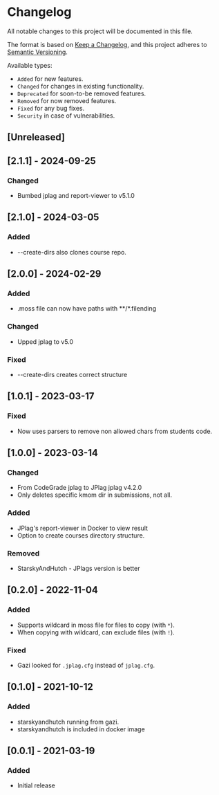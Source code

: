 # Changelog
All notable changes to this project will be documented in this file.

The format is based on [Keep a Changelog](https://keepachangelog.com/en/1.0.0/),
and this project adheres to [Semantic Versioning](https://semver.org/spec/v2.0.0.html).

Available types:

- `Added` for new features.
- `Changed` for changes in existing functionality.
- `Deprecated` for soon-to-be removed features.
- `Removed` for now removed features.
- `Fixed` for any bug fixes.
- `Security` in case of vulnerabilities.

## [Unreleased]

## [2.1.1] - 2024-09-25
### Changed
- Bumbed jplag and report-viewer to v5.1.0

## [2.1.0] - 2024-03-05
### Added
- --create-dirs also clones course repo.

## [2.0.0] - 2024-02-29
### Added
- .moss file can now have paths with **/*.filending
### Changed
- Upped jplag to v5.0

### Fixed
- --create-dirs creates correct structure


## [1.0.1] - 2023-03-17
### Fixed
- Now uses parsers to remove non allowed chars from students code.

## [1.0.0] - 2023-03-14
### Changed
- From CodeGrade jplag to JPlag jplag v4.2.0
- Only deletes specific kmom dir in submissions, not all.
### Added
- JPlag's report-viewer in Docker to view result
- Option to create courses directory structure.
### Removed
- StarskyAndHutch - JPlags version is better


## [0.2.0] - 2022-11-04
### Added
- Supports wildcard in moss file for files to copy (with `*`).
- When copying with wildcard, can exclude files (with `!`).


### Fixed
- Gazi looked for `.jplag.cfg` instead of `jplag.cfg`.

## [0.1.0] - 2021-10-12
### Added
- starskyandhutch running from gazi.
- starskyandhutch is included in docker image



## [0.0.1] - 2021-03-19
### Added
- Initial release

